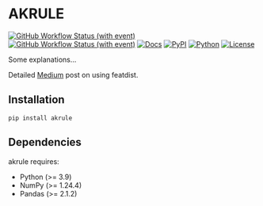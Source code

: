 # AKRULE
[![GitHub Workflow Status (with event)](https://img.shields.io/github/actions/workflow/status/Hasan-Basri-Akcay/akrule/python-publish.yml?label=pytest&logo=github)](https://github.com/Hasan-Basri-Akcay/akrule/actions)
[![GitHub Workflow Status (with event)](https://img.shields.io/github/actions/workflow/status/Hasan-Basri-Akcay/akrule/python-publish.yml?label=python-package&logo=github)](https://github.com/Hasan-Basri-Akcay/akrule/actions)
[![Docs](https://img.shields.io/badge/docs-passing-green)](https://medium.com/@hasan.basri.akcay)
[![PyPI](https://img.shields.io/pypi/v/akrule?logo=python&color=blue)](https://pypi.org/project/akrule/)
[![Python](https://img.shields.io/pypi/pyversions/akrule?logo=python)](https://pypi.org/project/akrule/)
[![License](https://img.shields.io/badge/License-Apache_2.0-blue.svg)](https://opensource.org/licenses/Apache-2.0)

Some explanations...

Detailed [Medium](https://medium.com/@hasan.basri.akcay) post on using featdist.

## Installation
```
pip install akrule
```
## Dependencies
akrule requires:
  * Python (>= 3.9)
  * NumPy (>= 1.24.4)
  * Pandas (>= 2.1.2)
